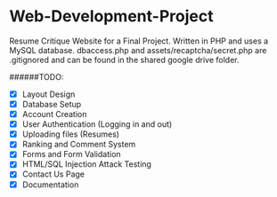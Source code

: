 Web-Development-Project
=======================
Resume Critique Website for a Final Project. Written in PHP and uses a MySQL 
database. dbaccess.php and assets/recaptcha/secret.php are .gitignored and 
can be found in the shared google drive folder.

######TODO:

- [x] Layout Design
- [x] Database Setup
- [x] Account Creation
- [x] User Authentication (Logging in and out)
- [x] Uploading files (Resumes)
- [x] Ranking and Comment System
- [x] Forms and Form Validation
- [x] HTML/SQL Injection Attack Testing
- [x] Contact Us Page
- [x] Documentation

